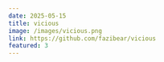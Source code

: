 ```yaml
---
date: 2025-05-15
title: vicious
image: /images/vicious.png
link: https://github.com/fazibear/vicious
featured: 3
---
```


